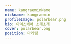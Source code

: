 ```yaml
---
name: kangraeminName
nickname: kangraemin
profileImage: polarbear.png
bio: 아이스베어 소개소개
cover: polarbear.png
position: 마케팅
---
```


